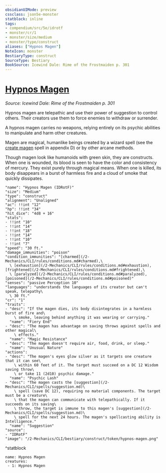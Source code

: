 ```yaml
---
obsidianUIMode: preview
cssclass: json5e-monster
statblock: inline
tags:
- compendium/src/5e/idrotf
- monster/cr/1
- monster/size/medium
- monster/type/construct
aliases: ["Hypnos Magen"]
NoteIcon: monster
BestiaryType: construct
SourceType: Bestiary
BookSource: Icewind Dale: Rime of the Frostmaiden p. 301
---
```

# [Hypnos Magen](2-Mechanics/CLI/bestiary/construct/hypnos-magen-idrotf.md)
*Source: Icewind Dale: Rime of the Frostmaiden p. 301*  

Hypnos magen are telepathic and use their power of suggestion to control others. Their creators use them to force enemies to withdraw or surrender.

A hypnos magen carries no weapons, relying entirely on its psychic abilities to manipulate and harm other creatures.

Magen are magical, humanlike beings created by a wizard spell (see the [create magen](/2-Mechanics/CLI/spells/create-magen-idrotf.md) spell in appendix D) or by other arcane methods.

Though magen look like humanoids with green skin, they are constructs. When one is wounded, its blood is seen to have the color and consistency of mercury. They exist purely through magical means. When one is killed, its body disappears in a burst of harmless fire and a cloud of smoke that quickly dissipates.

```statblock
"name": "Hypnos Magen (IDRotF)"
"size": "Medium"
"type": "construct"
"alignment": "Unaligned"
"ac": !!int "12"
"hp": !!int "34"
"hit_dice": "4d8 + 16"
"stats":
- !!int "10"
- !!int "14"
- !!int "18"
- !!int "14"
- !!int "10"
- !!int "7"
"speed": "30 ft."
"damage_immunities": "poison"
"condition_immunities": "[charmed](/2-Mechanics/CLI/rules/conditions.md#charmed),\
  \ [exhaustion](/2-Mechanics/CLI/rules/conditions.md#exhaustion), [frightened](/2-Mechanics/CLI/rules/conditions.md#frightened),\
  \ [paralyzed](/2-Mechanics/CLI/rules/conditions.md#paralyzed), [poisoned](/2-Mechanics/CLI/rules/conditions.md#poisoned)"
"senses": "passive Perception 10"
"languages": "understands the languages of its creator but can't speak, telepathy\
  \ 30 ft."
"cr": "1"
"traits":
- "desc": "If the magen dies, its body disintegrates in a harmless burst of fire and\
    \ smoke, leaving behind anything it was wearing or carrying."
  "name": "Fiery End"
- "desc": "The magen has advantage on saving throws against spells and other magical\
    \ effects."
  "name": "Magic Resistance"
- "desc": "The magen doesn't require air, food, drink, or sleep."
  "name": "Unusual Nature"
"actions":
- "desc": "The magen's eyes glow silver as it targets one creature that it can see\
    \ within 60 feet of it. The target must succeed on a DC 12 Wisdom saving throw\
    \ or take 11 (2d10) psychic damage."
  "name": "Psychic Lash"
- "desc": "The magen casts the [suggestion](/2-Mechanics/CLI/spells/suggestion.md)\
    \ spell (save DC 12), requiring no material components. The target must be a creature\
    \ that the magen can communicate with telepathically. If it succeeds on its saving\
    \ throw, the target is immune to this magen's [suggestion](/2-Mechanics/CLI/spells/suggestion.md)\
    \ spell for the next 24 hours. The magen's spellcasting ability is Intelligence."
  "name": "Suggestion"
"source":
- "IDRotF"
"image": "/2-Mechanics/CLI/bestiary/construct/token/hypnos-magen.png"
```
^statblock

```encounter-table
name: Hypnos Magen
creatures:
 - 1: Hypnos Magen
```